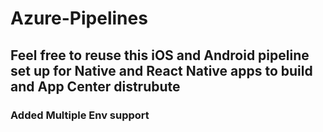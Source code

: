 # Azure-Pipelines

## Feel free to reuse this iOS and Android pipeline set up for Native and React Native apps to build and App Center distrubute

### Added Multiple Env support
